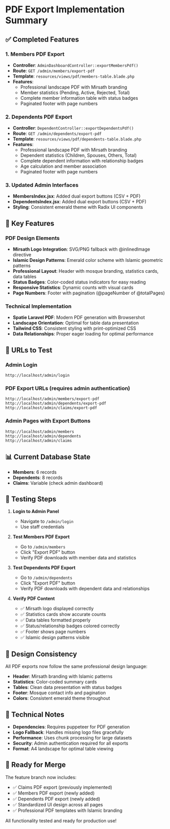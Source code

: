 # PDF Export Implementation Summary

## ✅ Completed Features

### 1. **Members PDF Export**
- **Controller**: `AdminDashboardController::exportMembersPdf()`
- **Route**: `GET /admin/members/export-pdf`
- **Template**: `resources/views/pdf/members-table.blade.php`
- **Features**:
  - Professional landscape PDF with Mirsath branding
  - Member statistics (Pending, Active, Rejected, Total)
  - Complete member information table with status badges
  - Paginated footer with page numbers

### 2. **Dependents PDF Export**
- **Controller**: `DependentController::exportDependentsPdf()`
- **Route**: `GET /admin/dependents/export-pdf`
- **Template**: `resources/views/pdf/dependents-table.blade.php`
- **Features**:
  - Professional landscape PDF with Mirsath branding
  - Dependent statistics (Children, Spouses, Others, Total)
  - Complete dependent information with relationship badges
  - Age calculation and member association
  - Paginated footer with page numbers

### 3. **Updated Admin Interfaces**
- **MembersIndex.jsx**: Added dual export buttons (CSV + PDF)
- **DependentsIndex.jsx**: Added dual export buttons (CSV + PDF)
- **Styling**: Consistent emerald theme with Radix UI components

## 🎯 Key Features

### PDF Design Elements
- **Mirsath Logo Integration**: SVG/PNG fallback with @inlinedImage directive
- **Islamic Design Patterns**: Emerald color scheme with Islamic geometric patterns
- **Professional Layout**: Header with mosque branding, statistics cards, data tables
- **Status Badges**: Color-coded status indicators for easy reading
- **Responsive Statistics**: Dynamic counts with visual cards
- **Page Numbers**: Footer with pagination (@pageNumber of @totalPages)

### Technical Implementation
- **Spatie Laravel PDF**: Modern PDF generation with Browsershot
- **Landscape Orientation**: Optimal for table data presentation
- **Tailwind CSS**: Consistent styling with print-optimized CSS
- **Data Relationships**: Proper eager loading for optimal performance

## 🔗 URLs to Test

### Admin Login
```
http://localhost/admin/login
```

### PDF Export URLs (requires admin authentication)
```
http://localhost/admin/members/export-pdf
http://localhost/admin/dependents/export-pdf
http://localhost/admin/claims/export-pdf
```

### Admin Pages with Export Buttons
```
http://localhost/admin/members
http://localhost/admin/dependents
http://localhost/admin/claims
```

## 📊 Current Database State
- **Members**: 6 records
- **Dependents**: 8 records
- **Claims**: Variable (check admin dashboard)

## 🧪 Testing Steps

1. **Login to Admin Panel**
   - Navigate to `/admin/login`
   - Use staff credentials

2. **Test Members PDF Export**
   - Go to `/admin/members`
   - Click "Export PDF" button
   - Verify PDF downloads with member data and statistics

3. **Test Dependents PDF Export**
   - Go to `/admin/dependents`
   - Click "Export PDF" button
   - Verify PDF downloads with dependent data and relationships

4. **Verify PDF Content**
   - ✅ Mirsath logo displayed correctly
   - ✅ Statistics cards show accurate counts
   - ✅ Data tables formatted properly
   - ✅ Status/relationship badges colored correctly
   - ✅ Footer shows page numbers
   - ✅ Islamic design patterns visible

## 🎨 Design Consistency

All PDF exports now follow the same professional design language:
- **Header**: Mirsath branding with Islamic patterns
- **Statistics**: Color-coded summary cards
- **Tables**: Clean data presentation with status badges
- **Footer**: Mosque contact info and pagination
- **Colors**: Consistent emerald theme throughout

## 🔧 Technical Notes

- **Dependencies**: Requires puppeteer for PDF generation
- **Logo Fallback**: Handles missing logo files gracefully
- **Performance**: Uses chunk processing for large datasets
- **Security**: Admin authentication required for all exports
- **Format**: A4 landscape for optimal table viewing

## 🚀 Ready for Merge

The feature branch now includes:
- ✅ Claims PDF export (previously implemented)
- ✅ Members PDF export (newly added)
- ✅ Dependents PDF export (newly added)
- ✅ Standardized UI design across all pages
- ✅ Professional PDF templates with Islamic branding

All functionality tested and ready for production use!
